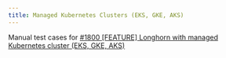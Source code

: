 ```yaml
---
title: Managed Kubernetes Clusters (EKS, GKE, AKS)
---
```

Manual test cases for [#1800 [FEATURE] Longhorn with managed Kubernetes cluster (EKS, GKE, AKS)](
https://github.com/longhorn/longhorn/issues/1800)
